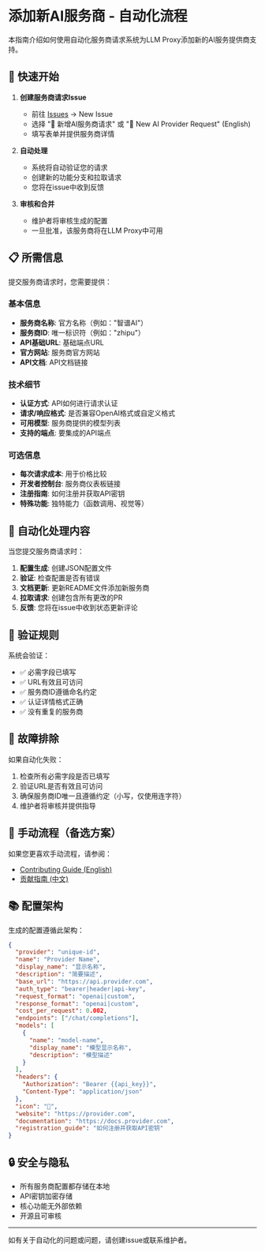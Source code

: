 # 添加新AI服务商 - 自动化流程

本指南介绍如何使用自动化服务商请求系统为LLM Proxy添加新的AI服务提供商支持。

## 🚀 快速开始

1. **创建服务商请求Issue**
   - 前往 [Issues](https://github.com/caoergou/LLMProxy/issues) → New Issue
   - 选择 "🚀 新增AI服务商请求" 或 "🚀 New AI Provider Request" (English)
   - 填写表单并提供服务商详情

2. **自动处理**
   - 系统将自动验证您的请求
   - 创建新的功能分支和拉取请求
   - 您将在issue中收到反馈

3. **审核和合并**
   - 维护者将审核生成的配置
   - 一旦批准，该服务商将在LLM Proxy中可用

## 📋 所需信息

提交服务商请求时，您需要提供：

### 基本信息
- **服务商名称**: 官方名称（例如："智谱AI"）
- **服务商ID**: 唯一标识符（例如："zhipu"）
- **API基础URL**: 基础端点URL
- **官方网站**: 服务商官方网站
- **API文档**: API文档链接

### 技术细节
- **认证方式**: API如何进行请求认证
- **请求/响应格式**: 是否兼容OpenAI格式或自定义格式
- **可用模型**: 服务商提供的模型列表
- **支持的端点**: 要集成的API端点

### 可选信息
- **每次请求成本**: 用于价格比较
- **开发者控制台**: 服务商仪表板链接
- **注册指南**: 如何注册并获取API密钥
- **特殊功能**: 独特能力（函数调用、视觉等）

## 🔧 自动化处理内容

当您提交服务商请求时：

1. **配置生成**: 创建JSON配置文件
2. **验证**: 检查配置是否有错误
3. **文档更新**: 更新README文件添加新服务商
4. **拉取请求**: 创建包含所有更改的PR
5. **反馈**: 您将在issue中收到状态更新评论

## 🎯 验证规则

系统会验证：
- ✅ 必需字段已填写
- ✅ URL有效且可访问
- ✅ 服务商ID遵循命名约定
- ✅ 认证详情格式正确
- ✅ 没有重复的服务商

## 🐛 故障排除

如果自动化失败：
1. 检查所有必需字段是否已填写
2. 验证URL是否有效且可访问
3. 确保服务商ID唯一且遵循约定（小写，仅使用连字符）
4. 维护者将审核并提供指导

## 🤝 手动流程（备选方案）

如果您更喜欢手动流程，请参阅：
- [Contributing Guide (English)](CONTRIBUTING.md)
- [贡献指南 (中文)](CONTRIBUTING_cn.md)

## 📚 配置架构

生成的配置遵循此架构：

```json
{
  "provider": "unique-id",
  "name": "Provider Name",
  "display_name": "显示名称",
  "description": "简要描述",
  "base_url": "https://api.provider.com",
  "auth_type": "bearer|header|api-key",
  "request_format": "openai|custom",
  "response_format": "openai|custom",
  "cost_per_request": 0.002,
  "endpoints": ["/chat/completions"],
  "models": [
    {
      "name": "model-name",
      "display_name": "模型显示名称",
      "description": "模型描述"
    }
  ],
  "headers": {
    "Authorization": "Bearer {{api_key}}",
    "Content-Type": "application/json"
  },
  "icon": "🤖",
  "website": "https://provider.com",
  "documentation": "https://docs.provider.com",
  "registration_guide": "如何注册并获取API密钥"
}
```

## 🔒 安全与隐私

- 所有服务商配置都存储在本地
- API密钥加密存储
- 核心功能无外部依赖
- 开源且可审核

---

如有关于自动化的问题或问题，请创建issue或联系维护者。